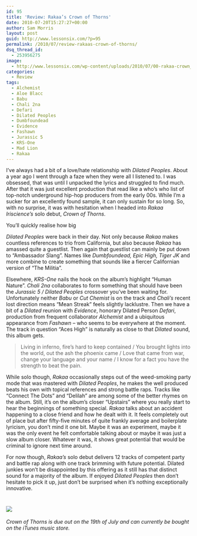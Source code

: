 ```yaml
---
id: 95
title: 'Review: Rakaa’s Crown of Thorns'
date: 2010-07-20T15:27:27+00:00
author: Sam Morris
layout: post
guid: http://www.lessonsix.com/?p=95
permalink: /2010/07/review-rakaas-crown-of-thorns/
dsq_thread_id:
  - 253956275
image:
  - http://www.lessonsix.com/wp-content/uploads/2010/07/00-rakaa-crown_of_thorns-2010-ftd.jpg
categories:
  - Review
tags:
  - Alchemist
  - Aloe Blacc
  - Babu
  - Chali 2na
  - Defari
  - Dilated Peoples
  - Dumbfoundead
  - Evidence
  - Fashawn
  - Jurassic 5
  - KRS-One
  - Mad Lion
  - Rakaa
---
```

I&#8217;ve always had a bit of a love/hate relationship with _Dilated Peoples_. About a year ago I went through a faze when they were all I listened to. I was obsessed, that was until I unpacked the lyrics and struggled to find much. After that it was just excellent production that read like a who&#8217;s who list of top-notch underground hip-hop producers from the early 00s. While I&#8217;m a sucker for an excellently found sample, it can only sustain for so long. So, with no surprise, it was with hesitation when I headed into _Rakaa Iriscience&#8217;s_ solo debut, _Crown of Thorns_.

<!--more-->You&#8217;ll quickly realise how big 

_Dilated Peoples_ were back in their day. Not only because _Rakaa_ makes countless references to trio from California, but also because _Rakaa_ has amassed quite a guestlist. Then again that guestlist can mainly be put down to &#8220;Ambassador Slang&#8221;. Names like _Dumbfoundead, Epic High, Tiger JK_ and more combine to create something that sounds like a fiercer Californian version of &#8220;The Militia&#8221;.

Elsewhere, _KRS-One_ nails the hook on the album&#8217;s highlight &#8220;Human Nature&#8221;. _Chali 2na_ collaborates to form something that should have been the _Jurassic 5 / Dilated Peoples_ crossover you&#8217;ve been waiting for. Unfortunately neither _Babu_ or _Cut Chemist_ is on the track and _Chali&#8217;s_ recent lost direction means &#8220;Mean Streak&#8221; feels slightly lacklustre. Then we have a bit of a _Dilated_ reunion with _Evidence_, honorary Dilated Person _Defari_, production from frequent collaborator _Alchemist_ and a ubiquitous appearance from _Fashawn_ &#8211; who seems to be everywhere at the moment. The track in question &#8220;Aces High&#8221; is naturally as close to that _Dilated_ sound, this album gets.

> Living in inferno, fire&#8217;s hard to keep contained / You brought lights into the world, out the ash the phoenix came / Love that came from war, change your language and your name / I know for a fact you have the strength to beat the pain.

While solo though, _Rakaa_ occasionally steps out of the weed-smoking party mode that was mastered with _Dilated Peoples_, he makes the well produced beats his own with topical references and strong battle raps. Tracks like &#8220;Connect The Dots&#8221; and &#8220;Delilah&#8221; are among some of the better rhymes on the album. Still, it&#8217;s on the album&#8217;s closer &#8220;Upstairs&#8221; where you really start to hear the beginnings of something special. _Rakaa_ talks about an accident happening to a close friend and how he dealt with it. It feels completely out of place but after fifty-five minutes of quite frankly average and boilerplate lyricism, you don&#8217;t mind it one bit. Maybe it was an experiment, maybe it was the only event he felt comfortable talking about or maybe it was just a slow album closer. Whatever it was, it shows great potential that would be criminal to ignore next time around.

For now though, _Rakaa&#8217;s_ solo debut delivers 12 tracks of competent party and battle rap along with one track brimming with future potential. Dilated junkies won&#8217;t be disappointed by this offering as it still has that distinct sound for a majority of the album. If enjoyed _Dilated Peoples_ then don&#8217;t hesitate to pick it up, just don&#8217;t be surprised when it&#8217;s nothing exceptionally innovative.

# ![](http://www.lessonsix.com/wp-content/themes/lessonsix/images/review_three.png)

_Crown of Thorns is due out on the 19th of July and can currently be bought on the iTunes music store._